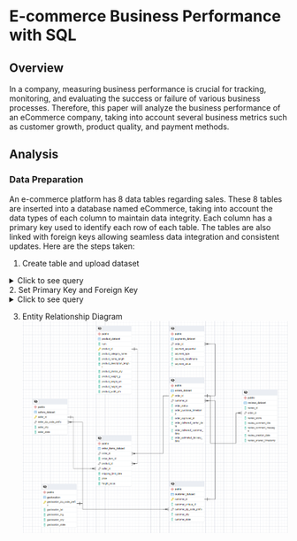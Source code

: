 # E-commerce Business Performance with SQL


## Overview  
In a company, measuring business performance is crucial for tracking, monitoring, and evaluating the success or failure of various business processes. Therefore, this paper will analyze the business performance of an eCommerce company, taking into account several business metrics such as customer growth, product quality, and payment methods.

## Analysis  
### Data Preparation 
An e-commerce platform has 8 data tables regarding sales. These 8 tables are inserted into a database named eCommerce, taking into account the data types of each column to maintain data integrity. Each column has a primary key used to identify each row of each table. The tables are also linked with foreign keys allowing seamless data integration and consistent updates. Here are the steps taken:  
1. Create table and upload dataset  
<details>
  <summary> Click to see query </summary>
    <br>

**ORDER_ITEMS_DATASET**
```sql
--create table 
CREATE TABLE order_items_dataset(
    order_id VARCHAR(50),
    order_item_id VARCHAR(50),
    product_id VARCHAR(50),
    seller_id VARCHAR(50),
    shipping_limit_date TIMESTAMP WITHOUT TIME ZONE,
    price DOUBLE PRECISION,
    freight_value DOUBLE PRECISION
);

--import table
COPY order_items_dataset(
    order_id,
    order_item_id,
    product_id,
    seller_id,
    shipping_limit_date,
    price,
    freight_value
)
FROM 'D:\Study\Rakamin\Porto\Dataset\order_items_dataset.csv'
DELIMITER ','
CSV HEADER;
```
**PRODUCT_DATASET**
```sql
---create table
CREATE TABLE product_dataset(
	num INTEGER,
	product_id VARCHAR(50),
	product_category_name CHAR(50),
	product_name_length float4,
	product_description_lenght float4,
    product_photos_qty float4,
    product_weight_g float4,
    product_lenght_cm float4,
    product_height_cm float4,
    product_width_cm float4
);

--import table
COPY product_dataset(
	num,
	product_id,
	product_category_name,
	product_name_length,
	product_description_lenght,
    product_photos_qty,
    product_weight_g,
    product_lenght_cm,
    product_height_cm,
    product_width_cm
)
FROM 'D:\Study\Rakamin\Porto\Dataset\product_dataset.csv'
DELIMITER ','
CSV HEADER;
```

**ORDERS_DATASET**
```sql
--create table 
CREATE TABLE orders_dataset(
    order_id VARCHAR(50),
    customer_id VARCHAR(50),
    order_status CHAR(20),
    order_purchase_timestamp TIMESTAMP WITHOUT TIME ZONE,
    order_approved_at TIMESTAMP WITHOUT TIME ZONE,
    order_delivered_carrier_date TIMESTAMP WITHOUT TIME ZONE,
    order_delivered_customer_date TIMESTAMP WITHOUT TIME ZONE,
    order_estimated_delivery_date TIMESTAMP WITHOUT TIME ZONE
);

--import dataset
COPY orders_dataset(
    order_id,
    customer_id,
    order_status,
    order_purchase_timestamp,
    order_approved_at,
    order_delivered_carrier_date,
    order_delivered_customer_date,
    order_estimated_delivery_date
)
FROM 'D:\Study\Rakamin\Porto\Dataset\orders_dataset.csv'
DELIMITER ','
CSV HEADER;
```

**REVIEWS_DATASET**
```sql
--create table
CREATE TABLE reviews_dataset(
    review_id VARCHAR(50),
    order_id VARCHAR(50),
    review_score INTEGER,
    review_comment_title VARCHAR(50),
    review_comment_message VARCHAR(250),
    review_creation_date TIMESTAMP WITHOUT TIME ZONE,
    review_answer_timestamp TIMESTAMP WITHOUT TIME ZONE
);

--import csv
COPY reviews_dataset(
    review_id,
    order_id,
    review_score,
    review_comment_title,
    review_comment_message,
    review_creation_date,
    review_answer_timestamp
)
FROM 'D:\Study\Rakamin\Porto\Dataset\order_reviews_dataset.csv'
DELIMITER ','
CSV HEADER;
```

**SELLERS_DATASET**
```sql
--create table
CREATE TABLE sellers_dataset(
    seller_id VARCHAR(50),
    seller_zip_code_prefix CHAR(5),
    seller_city CHAR(100),
    seller_state CHAR(10)
);

--import csv
COPY sellers_dataset(
    seller_id,
    seller_zip_code_prefix,
    seller_city,
    seller_state
)
FROM 'D:\Study\Rakamin\Porto\Dataset\sellers_dataset.csv'
DELIMITER ','
CSV HEADER;
```

**PAYMENT_DATASET**
```sql
--create table
CREATE TABLE payments_dataset(
    order_id VARCHAR(50),
    payment_sequential INTEGER,
    payment_type VARCHAR(50),
    payment_installments INTEGER,
    payment_value DOUBLE PRECISION
);

--import csv
COPY payments_dataset(
    order_id,
    payment_sequential,
    payment_type,
    payment_installments,
    payment_value
)
FROM 'D:\Study\Rakamin\Porto\Dataset\order_payments_dataset.csv'
DELIMITER ','
CSV HEADER;
```

**GEOLOCATION_DATASET**
```sql
---create table
CREATE TABLE geolocation_dataset(
    geolocation_zip_code_prefix VARCHAR(50),
    geolocation_lat DOUBLE PRECISION,
    geolocation_lng DOUBLE PRECISION,
    geolocation_city VARCHAR(40),
    geolocation_state CHAR(5)
);

--import csv
COPY geolocation_dataset(
    geolocation_zip_code_prefix,
    geolocation_lat,
    geolocation_lng,
    geolocation_city,
    geolocation_state
)
FROM 'D:\Study\Rakamin\Porto\Dataset\geolocation_dataset.csv'
DELIMITER ','
CSV HEADER;

--cleaning geolocation_dataset duplicated data to create clean dataset named geolocation
CREATE TABLE geolocation AS
WITH geolocation_cte AS(
	SELECT geolocation_zip_code_prefix, 
	geolocation_lat, geolocation_lng, 
	geolocation_city, geolocation_state
	FROM (SELECT geolocation_zip_code_prefix, geolocation_lat, 
		  geolocation_lng, geolocation_city, geolocation_state,
		  ROW_NUMBER() OVER (PARTITION BY geolocation_zip_code_prefix) AS row_num
		  FROM geolocation_dataset
		 ) AS sub
	WHERE row_num = 1
),
cust_cte AS(
	SELECT customer_zip_code_prefix, geolocation_lat, 
	geolocation_lng, customer_city, customer_state
	FROM (
		SELECT *, ROW_NUMBER() OVER (PARTITION BY customer_zip_code_prefix) AS row_num
		FROM (SELECT customer_zip_code_prefix, geolocation_lat, 
			  geolocation_lng, customer_city, customer_state
			  FROM customer_dataset cust
			  LEFT JOIN geolocation_dataset geods
			  ON cust.customer_city = geods.geolocation_city
			  AND cust.customer_state = geods.geolocation_state
			  WHERE cust.customer_zip_code_prefix NOT IN (
				  SELECT geolocation_zip_code_prefix
				  FROM geolocation_cte)
			 ) geo_sub
	) cust_geo
	WHERE row_num = 1
),
seller_cte AS(
	SELECT seller_zip_code_prefix, geolocation_lat, 
	geolocation_lng, seller_city, seller_state
	FROM (
		SELECT *, ROW_NUMBER() OVER(PARTITION BY seller_zip_code_prefix) AS row_num
		FROM (
			SELECT seller_zip_code_prefix, geolocation_lat, 
			geolocation_lng, seller_city, seller_state
			FROM sellers_dataset sell
			LEFT JOIN geolocation_dataset geods
			ON sell.seller_city=geods.geolocation_city
			AND sell.seller_state=geods.geolocation_state
			WHERE sell.seller_zip_code_prefix NOT IN(
				SELECT geolocation_zip_code_prefix
				FROM geolocation_cte
				UNION
				SELECT customer_zip_code_prefix
				FROM cust_cte)
		)geo_seller_sub
	) seller_geo
	WHERE row_num = 1
)
SELECT * 
FROM geolocation_cte
UNION
SELECT * 
FROM cust_cte
UNION
SELECT *
FROM seller_cte;
```

**CUSTOMER_DATASET**
```sql
--create table
CREATE TABLE customer_dataset(
    customer_id VARCHAR(50),
    customer_unique_id VARCHAR(50),
    customer_zip_code_prefix CHAR(5),
    customer_city VARCHAR(40),
    customer_state CHAR(5)
);

--import csv
COPY customer_dataset(
    customer_id,
    customer_unique_id,
    customer_zip_code_prefix,
    customer_city,
    customer_state
)
FROM 'D:\Study\Rakamin\Porto\Dataset\customers_dataset.csv'
DELIMITER ','
CSV HEADER;
```
</details>
2. Set Primary Key and Foreign Key  
<details>
  <summary> Click to see query </summary>
	
**Primary key**
```sql
ALTER TABLE product_dataset ADD CONSTRAINT product_dataset_pkey PRIMARY KEY (product_id);
ALTER TABLE orders_dataset ADD CONSTRAINT orders_dataset_pkey PRIMARY KEY (order_id);
ALTER TABLE sellers_dataset ADD CONSTRAINT sellers_dataset_pkey PRIMARY KEY (seller_id);
ALTER TABLE customer_dataset ADD CONSTRAINT customer_dataset_pkey PRIMARY KEY (customer_id);
ALTER TABLE geolocation ADD CONSTRAINT geolocation_pkey PRIMARY KEY (geolocation_zip_code_prefix);
```
**Foreign Key**
```sql
ALTER TABLE order_items_dataset ADD FOREIGN KEY (product_id) REFERENCES product_dataset;
ALTER TABLE order_items_dataset ADD FOREIGN KEY (seller_id) REFERENCES sellers_dataset;
ALTER TABLE order_items_dataset ADD FOREIGN KEY (order_id) REFERENCES orders_dataset;
ALTER TABLE payments_dataset ADD FOREIGN KEY (order_id) REFERENCES orders_dataset;
ALTER TABLE reviews_dataset ADD FOREIGN KEY (order_id) REFERENCES orders_dataset;
ALTER TABLE orders_dataset ADD FOREIGN KEY (customer_id) REFERENCES customer_dataset;
ALTER TABLE sellers_dataset 
	ADD CONSTRAINT zip_code_prefix FOREIGN KEY (seller_zip_code_prefix)
	REFERENCES geolocation (geolocation_zip_code_prefix);
ALTER TABLE customer_dataset
    ADD CONSTRAINT zip_code_prefix FOREIGN KEY (customer_zip_code_prefix)
    REFERENCES geolocation (geolocation_zip_code_prefix);
```
</details>

3. Entity Relationship Diagram <br>
![erd](https://github.com/nishrinarawi/ecommerce-business-performance/blob/5a522a7d7769f29ed443142c8f8783e294684914/assets/ERD%20Ecommerce.png)
   
